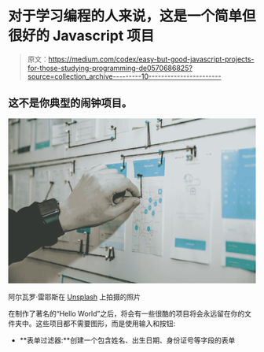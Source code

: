 # 对于学习编程的人来说，这是一个简单但很好的 Javascript 项目

> 原文：<https://medium.com/codex/easy-but-good-javascript-projects-for-those-studying-programming-de0570686825?source=collection_archive---------10----------------------->

## 这不是你典型的闹钟项目。

![](img/6d48a84aafaf4c98bcb25eb1d99013f6.png)

阿尔瓦罗·雷耶斯在 [Unsplash](https://unsplash.com?utm_source=medium&utm_medium=referral) 上拍摄的照片

在制作了著名的“Hello World”之后，将会有一些很酷的项目将会永远留在你的文件夹中。这些项目都不需要图形，而是使用输入和按钮:

*   **表单过滤器:**创建一个包含姓名、出生日期、身份证号等字段的表单